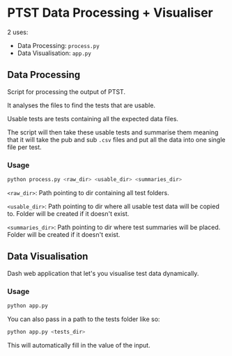 # PTST Data Processing + Visualiser

2 uses:
- Data Processing: `process.py`
- Data Visualisation: `app.py`

## Data Processing
Script for processing the output of PTST. 

It analyses the files to find the tests that are usable. 

Usable tests are tests containing all the expected data files. 

The script will then take these usable tests and summarise them meaning that it will take the pub and sub `.csv` files and put all the data into one single file per test.

### Usage
```bash
python process.py <raw_dir> <usable_dir> <summaries_dir>
```

`<raw_dir>`: Path pointing to dir containing all test folders.

`<usable_dir>`: Path pointing to dir where all usable test data will be copied to. Folder will be created if it doesn't exist.

`<summaries_dir>`: Path pointing to dir where test summaries will be placed. Folder will be created if it doesn't exist.

## Data Visualisation
Dash web application that let's you visualise test data dynamically.

### Usage
```bash
python app.py
```

You can also pass in a path to the tests folder like so:

```bash
python app.py <tests_dir>
```

This will automatically fill in the value of the input.

<!-- This tool basically takes the results of a test campaign from PTST and does the following:

1. Check which test results are usable (`analyse_functions.py`).
2. Summarise the usable results by putting all measurements into a single file (`summarise_functions.py`).

This is all for preparation to be used in the PTST Visualiser (`app.py`).

## Requirements
`set_dir` should point to a path that should follow something like:
```
📁 set_dir
    📁 test_one
        📄 pub_0.csv
        📄 sub_0.csv
        ...
        📄 sub_n.csv
    ...
    📁 test_n
    📄 progress.log
```

<span style="color: red;">**Make sure that there is a progress.log file or it won't work!**</span>

## How to use

### Data Processing
Run the following on the folder of a test set from PTST (where the folder contains folders - each folde corresponds to a single test):

```
python process.py <raw_dir> <usable_dir> <summary_dir>
```

Where `<raw_dir>` is the path to the test set results (a folder to all tests where each folder is a test) from PTST, `<usable_dir>` is the path to a folder where the usable test data will be copied to, and `<summary_dir>` is the folder where all the summaries will be stored.

You can use `-skip-analysis` to skip the test analysis and usable test copy process:

```
python process.py <raw_dir> <usable_dir> <summary_dir> -skip-analysis
```

### Visualiser

```
python app.py
```

## Todo
- [x] Add checks to see if the actual csv files have a data length greater than like 50 bytes i.e. they aren't empty.
- [ ] Show the total number of tests analysed, how many were usable, and how many were discarded
- [ ] Implement the case where multiple progress.log files are found. -->
